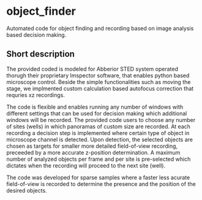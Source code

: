 # object_finder
Automated code for object finding and recording based on image analysis based decision making.

## Short description
The provided coded is modeled for Abberior STED system operated thorugh their proprietary Imspector software, that enables python based microscope control. Beside the simple functionalities such as moving the stage, we implmented custom calculation based autofocus correction that requries xz recordings. 

The code is flexible and enables running any number of windows with different settings that can be used for decision making which additional windows will be recorded. The provided code users to choose any number of sites (wells) in which panoramas of custom size are recorded. At each recording a decision step is implemented where certain type of object in microscope channel is detected. Upon detection, the selected objects are chosen as targets for smaller more detailed field-of-view recording, preceeded by a more accurate z-position determination. A maximum number of analyzed objects per frame and per site is pre-selected which dictates when the recording will proceed to the next site (well).

The code was developed for sparse samples where a faster less acurate field-of-view is recorded to determine the presence and the position of the desired objects.

